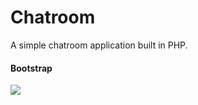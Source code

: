 # Chatroom
A simple chatroom application built in PHP.

#### Bootstrap

![](src/assets/img/Screenshot.PNG)
